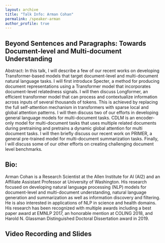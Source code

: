 ```yaml
---
layout: archive
title: "Talk Info: Arman Cohan"
permalink: /speaker-arman
author_profile: true
---
```


## Beyond Sentences and Paragraphs: Towards Document-level and Multi-document Understanding

Abstract: In this talk, I will describe a few of our recent works on developing Transformer-based models that target document-level and multi-document natural language tasks. I will first introduce Specter, a method for producing document representations using a Transformer model that incorporates document-level relatedness signals. I will then discuss Longformer, an efficient transformer model that can process and contextualize information across inputs of several thousands of tokens. This is achieved by replacing the full self-attention mechanism in transformers with sparse local and global attention patterns. I will then discuss two of our efforts in developing general language models for multi-document tasks. CDLM is an encoder-only model for multi-document tasks that uses multiple related documents during pretraining and pretrains a dynamic global attention for multi document tasks. I will then briefly discuss our recent work on PRIMER, a general pre-trained model for multi-document summarization tasks. Finally, I will discuss some of our other efforts on creating challenging document level benchmarks.
## Bio:

Arman Cohan is a Research Scientist at the Allen Institute for AI (AI2) and an Affiliate Assistant Professor at University of Washington. His research focused on developing natural language processing (NLP) models for document-level and multi-document understanding, natural language generation and summarization as well as information discovery and filtering. He is also interested in applications of NLP in science and health domains. His research has been recognized with multiple awards including a best paper award at EMNLP 2017, an honorable mention at COLING 2018, and Harold N. Glassman Distinguished Doctoral Dissertation award in 2019. 

## Video Recording and Slides
<tr>
  <td>
<!-- <p> 
    <iframe width="560" height="315" src="https://www.youtube.com/embed/fC8HfepCDgE" frameborder="0" allow="autoplay; encrypted-media" allowfullscreen></iframe>
  </p>


        <p>
         <script async class="speakerdeck-embed" data-id="701ed3acf1cf49399289c25261c421f6" data-ratio="1.33333333333333" src="//speakerdeck.com/assets/embed.js"></script>
        </p> -->
  </td>

  </tr>
